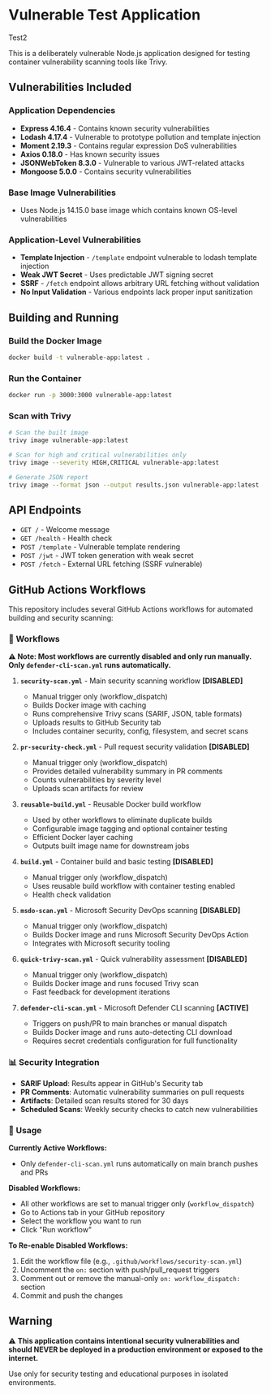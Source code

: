 # Vulnerable Test Application

Test2

This is a deliberately vulnerable Node.js application designed for testing container vulnerability scanning tools like Trivy.

## Vulnerabilities Included

### Application Dependencies
- **Express 4.16.4** - Contains known security vulnerabilities
- **Lodash 4.17.4** - Vulnerable to prototype pollution and template injection
- **Moment 2.19.3** - Contains regular expression DoS vulnerabilities
- **Axios 0.18.0** - Has known security issues
- **JSONWebToken 8.3.0** - Vulnerable to various JWT-related attacks
- **Mongoose 5.0.0** - Contains security vulnerabilities

### Base Image Vulnerabilities
- Uses Node.js 14.15.0 base image which contains known OS-level vulnerabilities

### Application-Level Vulnerabilities
- **Template Injection** - `/template` endpoint vulnerable to lodash template injection
- **Weak JWT Secret** - Uses predictable JWT signing secret
- **SSRF** - `/fetch` endpoint allows arbitrary URL fetching without validation
- **No Input Validation** - Various endpoints lack proper input sanitization

## Building and Running

### Build the Docker Image
```bash
docker build -t vulnerable-app:latest .
```

### Run the Container
```bash
docker run -p 3000:3000 vulnerable-app:latest
```

### Scan with Trivy
```bash
# Scan the built image
trivy image vulnerable-app:latest

# Scan for high and critical vulnerabilities only
trivy image --severity HIGH,CRITICAL vulnerable-app:latest

# Generate JSON report
trivy image --format json --output results.json vulnerable-app:latest
```

## API Endpoints

- `GET /` - Welcome message
- `GET /health` - Health check
- `POST /template` - Vulnerable template rendering
- `POST /jwt` - JWT token generation with weak secret
- `POST /fetch` - External URL fetching (SSRF vulnerable)

## GitHub Actions Workflows

This repository includes several GitHub Actions workflows for automated building and security scanning:

### 🔧 Workflows

**⚠️ Note: Most workflows are currently disabled and only run manually. Only `defender-cli-scan.yml` runs automatically.**

1. **`security-scan.yml`** - Main security scanning workflow **[DISABLED]**
   - Manual trigger only (workflow_dispatch)
   - Builds Docker image with caching
   - Runs comprehensive Trivy scans (SARIF, JSON, table formats)
   - Uploads results to GitHub Security tab
   - Includes container security, config, filesystem, and secret scans

2. **`pr-security-check.yml`** - Pull request security validation **[DISABLED]**
   - Manual trigger only (workflow_dispatch)
   - Provides detailed vulnerability summary in PR comments
   - Counts vulnerabilities by severity level
   - Uploads scan artifacts for review

3. **`reusable-build.yml`** - Reusable Docker build workflow
   - Used by other workflows to eliminate duplicate builds
   - Configurable image tagging and optional container testing
   - Efficient Docker layer caching
   - Outputs built image name for downstream jobs

4. **`build.yml`** - Container build and basic testing **[DISABLED]**
   - Manual trigger only (workflow_dispatch)
   - Uses reusable build workflow with container testing enabled
   - Health check validation

5. **`msdo-scan.yml`** - Microsoft Security DevOps scanning **[DISABLED]**
   - Manual trigger only (workflow_dispatch)
   - Builds Docker image and runs Microsoft Security DevOps Action
   - Integrates with Microsoft security tooling

6. **`quick-trivy-scan.yml`** - Quick vulnerability assessment **[DISABLED]**
   - Manual trigger only (workflow_dispatch)
   - Builds Docker image and runs focused Trivy scan
   - Fast feedback for development iterations

7. **`defender-cli-scan.yml`** - Microsoft Defender CLI scanning **[ACTIVE]**
   - Triggers on push/PR to main branches or manual dispatch
   - Builds Docker image and runs auto-detecting CLI download
   - Requires secret credentials configuration for full functionality

### 📊 Security Integration

- **SARIF Upload**: Results appear in GitHub's Security tab
- **PR Comments**: Automatic vulnerability summaries on pull requests
- **Artifacts**: Detailed scan results stored for 30 days
- **Scheduled Scans**: Weekly security checks to catch new vulnerabilities

### 🚀 Usage

**Currently Active Workflows:**
- Only `defender-cli-scan.yml` runs automatically on main branch pushes and PRs

**Disabled Workflows:**
- All other workflows are set to manual trigger only (`workflow_dispatch`)
- Go to Actions tab in your GitHub repository
- Select the workflow you want to run
- Click "Run workflow"

**To Re-enable Disabled Workflows:**
1. Edit the workflow file (e.g., `.github/workflows/security-scan.yml`)
2. Uncomment the `on:` section with push/pull_request triggers
3. Comment out or remove the manual-only `on: workflow_dispatch:` section
4. Commit and push the changes

## Warning

⚠️ **This application contains intentional security vulnerabilities and should NEVER be deployed in a production environment or exposed to the internet.**

Use only for security testing and educational purposes in isolated environments.
